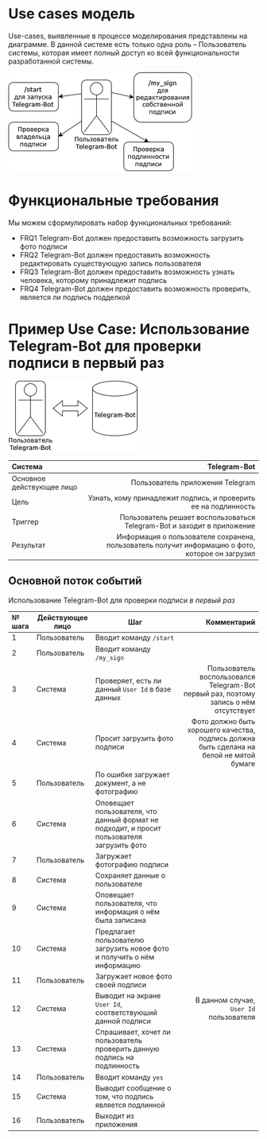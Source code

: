 # Use cases модель

Use-cases, выявленные в процессе моделирования представлены на диаграмме. В данной системе есть только одна роль – Пользователь системы,
которая имеет полный доступ ко всей функциональности разработанной системы.

![Diagram1](/docs/assets/use_case_dio.png)

# Функциональные требования 

Мы можем сформулировать набор функциональных требований:

- FRQ1 Telegram-Bot должен предоставить возможность загрузить фото подписи
- FRQ2 Telegram-Bot должен предоставить возможность редактировать существующую запись пользователя
- FRQ3 Telegram-Bot должен предоставить возможность узнать человека, которому принадлежит подпись
- FRQ4 Telegram-Bot должен предоставить возможность проверить, является ли подпись подделкой

# Пример Use Case: Использование Telegram-Bot для проверки подписи в первый раз 

![Diagram2](/docs/assets/user_dia.png)

| Система | Telegram-Bot |
| :-- |--: |
| Основное действующее лицо | Пользователь приложения Telegram |
| Цель | Узнать, кому принадлежит подпись, и проверить ее на подлинность|
| Триггер | Пользователь решает воспользоваться Telegram-Bot и заходит в приложение|
| Результат | Информация о пользователе сохранена, пользователь получит информацию о фото, которое он загрузил |

## Основной поток событий

Использование Telegram-Bot для проверки подписи *в первый раз*

| № шага | Действующее лицо | Шаг | Комментарий |
| :-- | --- | --- | --: |
| 1 | Пользователь | Вводит команду `/start` | |
| 2 | Пользователь | Вводит команду `/my_sign` | |
| 3 | Система | Проверяет, есть ли данный `User Id` в базе данных | Пользователь воспользовался Telegram-Bot первый раз, поэтому запись о нём отсутствует |
| 4 | Система | Просит загрузить фото подписи | Фото должно быть хорошего качества, подпись должна быть сделана на белой не мятой бумаге |
| 5 | Пользователь | По ошибке загружает документ, а не фотографию | |
| 6 | Система | Оповещает пользователя, что данный формат не подходит, и просит пользователя загрузить фото | |
| 7 | Пользователь | Загружает фотографию подписи | |
| 8 | Система | Сохраняет данные о пользователе | |
| 9 | Система | Оповещает пользователя, что информация о нём была записана | |
| 10 | Система | Предлагает пользователю загрузить новое фото и получить о нём информацию | |
| 11 | Пользователь | Загружает новое фото своей подписи | |
| 12 | Система | Выводит на экране `User Id`, соответствуюший данной подписи | В данном случае, `User Id` пользователя |
| 13 | Система | Спрашивает, хочет ли пользователь проверить данную подпись на подлинность | |
| 14 | Пользователь | Вводит команду `yes` | |
| 15 | Система | Выводит сообщение о том, что подпись является подлинной | |
| 16 | Пользователь | Выходит из приложения | |
